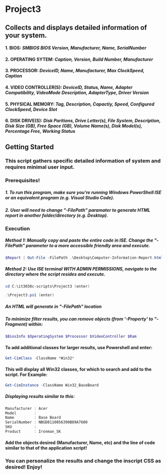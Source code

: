 # Project3
## Collects and displays detailed information of your system.
#### 1. BIOS: _SMBIOS BIOS Version, Manufacturer, Name, SerialNumber_
#### 2. OPERATING SYTEM:  _Caption, Version, Build Number, Manufacturer_
#### 3. PROCESSOR:  _DeviceID, Name, Manufacturer, Max ClockSpeed, Caption_
#### 4. VIDEO CONTROLLER(S): _DeviceID, Status, Name, Adapter Compatibility, VideoMode Description, AdapterType, Driver Version_
#### 5. PHYSICAL MEMORY: _Tag, Description, Capactiy, Speed, Configured ClockSpeed, Device Slot_ 
#### 6. DISK DRIVE(S): _Disk Paritions, Drive Letter(s), File System, Description, Disk Size (GB), Free Space (GB), Volume Name(s), Disk Model(s), Percentage Free, Working Status_

## Getting Started
### This script gathers specific detailed information of system and requires minimal user input.

### Prerequisites!
##### 1. To run this program, make sure you're running Windows PowerShell ISE or an equivalent program (e.g. Visual Studio Code). 
##### 2. User will need to change "-FilePath" paramater to generate HTML report in another folder/directory (e.g. Desktop). 

### Execution
##### Method 1: Manually copy and paste the entire code in ISE. Change the "-FilePath" parameter to a more accessible friendly area and execute.
```Powershell
$Report | Out-File -FilePath .\Desktop\Computer-Information-Report.html
```
##### Method 2: Use ISE terminal WITH ADMIN PERMISSIONS, navigate to the directory where the script resides and execute.
```Powershell
cd C:\it3038c-scripts\Project3 (enter)
```
```Powershell
.\Project3.ps1 (enter)
```
##### An HTML will generate in "-FilePath" location

##### To minimize filter results, you can remove objects (from '-Property' to "-Fragment) within: 
```PowerShell
$BiosInfo $OperatingSystem $Processor $VideoController $Ram 
``` 
#### To add additional classes for larger results, use Powershell and enter: 
```PowerShell
Get-CimClass -ClassName *Win32*
``` 
#### This will display all Win32 classes, for which to search and add to the script. For Example:
```PowerShell
Get-CimInstance -ClassName Win32_BaseBoard
``` 
##### Displaying results similar to this:
```PowerShell
Manufacturer : Acer
Model        :
Name         : Base Board
SerialNumber : NBGD8110056390B89A7600
SKU          :
Product      : Ironman_SK
``` 
#### Add the objects desired (Manufacturer, Name, etc) and the line of code similar to that of the application script!

### You can personalize the results and change the inscript CSS as desired! Enjoy!


